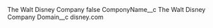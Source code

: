 <?xml version="1.0" encoding="UTF-8"?>
<CustomMetadata xmlns="http://soap.sforce.com/2006/04/metadata" xmlns:xsi="http://www.w3.org/2001/XMLSchema-instance" xmlns:xsd="http://www.w3.org/2001/XMLSchema">
    <label>The Walt Disney Company</label>
    <protected>false</protected>
    <values>
        <field>ComponyName__c</field>
        <value xsi:type="xsd:string">The Walt Disney Company</value>
    </values>
    <values>
        <field>Domain__c</field>
        <value xsi:type="xsd:string">disney.com</value>
    </values>
</CustomMetadata>
